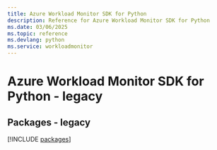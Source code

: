 ```yaml
---
title: Azure Workload Monitor SDK for Python
description: Reference for Azure Workload Monitor SDK for Python
ms.date: 03/06/2025
ms.topic: reference
ms.devlang: python
ms.service: workloadmonitor
---
```

# Azure Workload Monitor SDK for Python - legacy
## Packages - legacy
[!INCLUDE [packages](workload-monitor-index.md)]